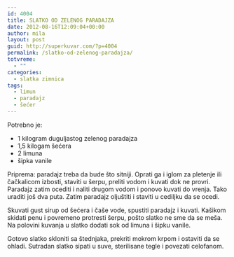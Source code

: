 ```yaml
---
id: 4004
title: SLATKO OD ZELENOG PARADAJZA
date: 2012-08-16T12:09:04+00:00
author: mila
layout: post
guid: http://superkuvar.com/?p=4004
permalink: /slatko-od-zelenog-paradajza/
totvreme:
  - ""
categories:
  - slatka zimnica
tags:
  - limun
  - paradajz
  - šećer
---
```

Potrebno je:

  * 1 kilogram duguljastog zelenog paradajza
  * 1,5 kilogam šećera
  * 2 limuna
  * šipka vanile

Priprema: paradajz treba da bude što sitniji. Oprati ga i iglom za pletenje ili čačkalicom izbosti, staviti u šerpu, preliti vodom i kuvati dok ne provri. Paradajz zatim ocediti i naliti drugom vodom i ponovo kuvati do vrenja. Tako uraditi još dva puta. Zatim paradajz oljuštiti i staviti u cediljku da se ocedi.

Skuvati gust sirup od šećera i čaše vode, spustiti paradajz i kuvati. Kašikom skidati penu i povremeno protresti šerpu, pošto slatko ne sme da se meša. Na polovini kuvanja u slatko dodati sok od limuna i šipku vanile.

Gotovo slatko skloniti sa štednjaka, prekriti mokrom krpom i ostaviti da se ohladi. Sutradan slatko sipati u suve, sterilisane tegle i povezati celofanom.